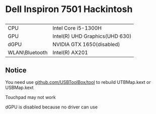 # Dell Inspiron 7501 Hackintosh

## 
|||
|  ----  | ----  |
|CPU|Intel Core i5-1300H|
|GPU|Intel(R) UHD Graphics(UHD 630)|
|dGPU|NVIDIA GTX 1650(disabled)|
|WLAN\Bluetooth|Intel(R) AX201

## Notice 
You need use [github.com/USBToolBox/tool](https://github.com/USBToolBox/tool/) to rebuild UTBMap.kext or USBMap.kext

Touchpad may not work

dGPU is disabled because no driver can use